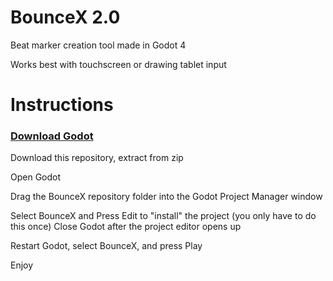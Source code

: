 # BounceX 2.0

Beat marker creation tool made in Godot 4

Works best with touchscreen or drawing tablet input

# Instructions
### <a href="https://godotengine.org/download">Download Godot</a>

Download this repository, extract from zip

Open Godot

Drag the BounceX repository folder into the Godot Project Manager window

Select BounceX and Press Edit to "install" the project (you only have to do this once)
Close Godot after the project editor opens up

Restart Godot, select BounceX, and press Play

Enjoy
